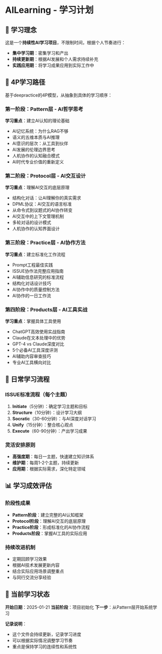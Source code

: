# AILearning - 学习计划

## 🎯 学习理念

这是一个**持续性AI学习项目**，不限制时间，根据个人节奏进行：
- **集中学习期**：密集学习和产出
- **持续更新期**：根据AI发展和个人需求持续补充
- **实践应用期**：将学习成果应用到实际工作中

## 📅 4P学习路径

基于deepractice的4P模型，从抽象到具体的学习顺序：

### 第一阶段：Pattern层 - AI哲学思考
**学习重点**：建立AI认知的理论基础
- AI记忆系统：为什么RAG不够
- 语义的五维本质与AI推理
- AI意识的层次：从工具到伙伴
- AI发展的伦理边界思考
- 人机协作的认知融合模式
- AI时代专业价值的重新定义

### 第二阶段：Protocol层 - AI交互设计  
**学习重点**：理解AI交互的底层原理
- 结构化对话：让AI理解你的真实需求
- DPML协议：AI交互的语言标准
- 从命令式到议题式的AI协作转变
- AI交互中的上下文管理机制
- 多轮对话的设计模式
- 人机协作的认知界面设计

### 第三阶段：Practice层 - AI协作方法
**学习重点**：建立标准化工作流程
- Prompt工程最佳实践
- ISSUE协作法完整应用指南
- AI辅助信息研究的标准流程
- 结构化对话设计技巧
- AI协作中的质量控制方法
- AI协作的一日工作流

### 第四阶段：Products层 - AI工具实战
**学习重点**：掌握具体工具使用
- ChatGPT高效使用实战指南
- Claude在文本处理中的优势
- GPT-4 vs Claude深度对比
- 5个必备AI工具深度评测
- AI辅助内容审查技巧
- 专业AI工具横向对比

## 🔄 日常学习流程

### ISSUE标准流程（每个主题）
1. **Initiate**（5分钟）：确定学习主题和目标
2. **Structure**（10分钟）：设计学习大纲
3. **Socratic**（30-60分钟）：与AI深度对话学习
4. **Unify**（15分钟）：整合核心观点
5. **Execute**（60-90分钟）：产出学习成果

### 灵活安排原则
- **高强度期**：每日一主题，快速建立知识体系
- **维护期**：每周1-2个主题，持续更新
- **应用期**：根据实际需求，深化特定领域

## 📊 学习成效评估

### 阶段性成果
- **Pattern阶段**：建立完整的AI认知框架
- **Protocol阶段**：理解AI交互的底层原理  
- **Practice阶段**：形成标准化的AI协作流程
- **Products阶段**：掌握AI工具的实际应用

### 持续改进机制
- 定期回顾学习效果
- 根据AI技术发展更新内容
- 结合实际应用场景调整重点
- 与同行交流分享经验

## 🎯 当前学习状态

**开始日期**：2025-01-21
**当前阶段**：项目初始化
**下一步**：从Pattern层开始系统学习

**记录说明**：
- 这个文件会持续更新，记录学习进度
- 可以根据实际情况调整学习节奏
- 重点是保持学习的连续性和系统性